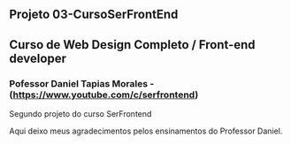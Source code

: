 ## Projeto 03-CursoSerFrontEnd
## Curso de Web Design Completo / Front-end developer
### Pofessor Daniel Tapias Morales - (https://www.youtube.com/c/serfrontend)
 Segundo projeto do curso SerFrontend
 
 Aqui deixo meus agradecimentos pelos ensinamentos do Professor Daniel.

